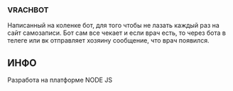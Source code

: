 ### VRACHBOT
Написанный на коленке бот, для того чтобы не лазать каждый раз на сайт самозаписи. Бот сам все чекает и если врач есть, то через бота в телеге или вк отправляет хозяину сообщение, что врач появился.
## ИНФО
Разработа на платформе NODE JS

